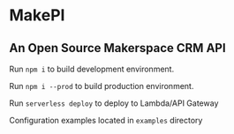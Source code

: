 # MakePI
## An Open Source Makerspace CRM API

Run `npm i` to build development environment.

Run `npm i --prod` to build production environment.

Run `serverless deploy` to deploy to Lambda/API Gateway

Configuration examples located in `examples` directory
